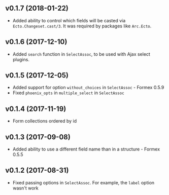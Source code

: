 ## v0.1.7 (2018-01-22)
* Added ability to control which fields will be casted via `Ecto.Changeset.cast/3`.
  It was required by packages like `Arc.Ecto`.

## v0.1.6 (2017-12-10)
* Added `search` function in `SelectAssoc`, to be used with Ajax select plugins.

## v0.1.5 (2017-12-05)
* Added support for option `without_choices` in `SelectAssoc` - Formex 0.5.9
* Fixed `phoenix_opts` in `multiple_select` in `SelectAssoc`

## v0.1.4 (2017-11-19)
* Form collections ordered by id

## v0.1.3 (2017-09-08)
* Added ability to use a different field name than in a structure - Formex 0.5.5

## v0.1.2 (2017-08-31)
* Fixed passing options in `SelectAssoc`. For example, the `label` option wasn't work
